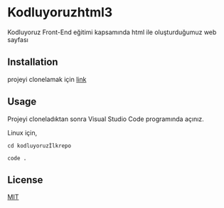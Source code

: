 # Kodluyoruzhtml3

Kodluyoruz Front-End eğitimi kapsamında html ile oluşturduğumuz web sayfası

## Installation

projeyi clonelamak için [link](https://github.com/berkpak/kodluyoruzhtml3.git)

## Usage 

Projeyi cloneladıktan sonra Visual Studio Code programında açınız.

Linux için, 

`cd kodluyoruzİlkrepo`

`code .`

## License
[MIT](https://choosealicense.com/licenses/mit/)